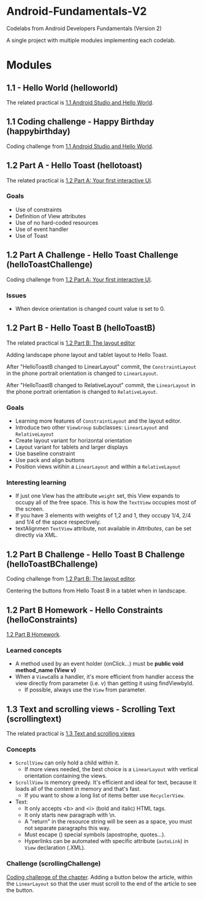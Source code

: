 # Android-Fundamentals-V2

Codelabs from Android Developers Fundamentals (Version 2)

A single project with multiple modules implementing each codelab.

# Modules

## 1.1 - Hello World (helloworld)

The related practical is [1.1 Android Studio and Hello World](https://codelabs.developers.google.com/codelabs/android-training-hello-world).

## 1.1 Coding challenge - Happy Birthday (happybirthday)

Coding challenge from [1.1 Android Studio and Hello World](https://codelabs.developers.google.com/codelabs/android-training-hello-world).

## 1.2 Part A - Hello Toast (hellotoast)

The related practical is [1.2 Part A: Your first interactive UI](https://codelabs.developers.google.com/codelabs/android-training-layout-editor-part-a).

### Goals
  - Use of constraints
  - Definition of View attributes
  - Use of no hard-coded resources
  - Use of event handler
  - Use of Toast
  
## 1.2 Part A Challenge - Hello Toast Challenge (helloToastChallenge)

Coding challenge from [1.2 Part A: Your first interactive UI](https://codelabs.developers.google.com/codelabs/android-training-layout-editor-part-a).

### Issues
  - When device orientation is changed count value is set to 0.
  
## 1.2 Part B - Hello Toast B (helloToastB)

The related practical is [1.2 Part B: The layout editor](https://codelabs.developers.google.com/codelabs/android-training-layout-editor-part-b)

Adding landscape phone layout and tablet layout to Hello Toast.

After "HelloToastB changed to LinearLayout" commit, the `ConstraintLayout` in the phone portrait orientation is changed to `LinearLayout`.

After "HelloToastB changed to RelativeLayout" commit, the `LinearLayout` in the phone portrait orientation is changed to `RelativeLayout`.

### Goals
  - Learning more features of `ConstraintLayout` and the layout editor.
  - Introduce two other `ViewGroup` subclasses: `LinearLayout` and `RelativeLayout`
  - Create layout variant for horizontal orientation
  - Layout variant for tablets and larger displays
  - Use baseline constraint
  - Use pack and align buttons
  - Position views witihin a `LinearLayout` and within a `RelativeLayout`
  
### Interesting learning
  - If just one View has the attribute `weight` set, this View expands to occupy all of the free space. This is how the `TextView` occupies most of the screen.
  - If you have 3 elements with weights of 1,2 and 1, they occupy 1/4, 2/4 and 1/4 of the space respectively.
  - textAlignmen `TextView` attribute, not available in *Attributes*, can be set directly via XML. 

## 1.2 Part B Challenge - Hello Toast B Challenge (helloToastBChallenge)

Coding challenge from [1.2 Part B: The layout editor](https://codelabs.developers.google.com/codelabs/android-training-layout-editor-part-b).
  
Centering the buttons from Hello Toast B in a tablet when in landscape.  

## 1.2 Part B Homework - Hello Constraints (helloConstraints)
[1.2 Part B Homework](https://codelabs.developers.google.com/codelabs/android-training-layout-editor-part-b/#9).

### Learned concepts
  - A method used by an event holder (onClick...) must be **public void method_name (View v)**
  - When a `View`calls a handler, it's more efficient from handler access the view directly from parameter (i.e. v) than getting it using findViewbyId.
    - If possible, always use the `View` from parameter.
  
## 1.3 Text and scrolling views - Scrolling Text (scrollingtext)
The related practical is [1.3 Text and scrolling views](https://codelabs.developers.google.com/codelabs/android-training-text-and-scrolling-views)
### Concepts
  - `ScrollView` can only hold a child within it.
    - If more views needed, the best choice is a `LinearLayout` with vertical orientation containing the views.
  - `ScrollView` is memory greedy. It's efficient and ideal for text, because it loads all of the content in memory and that's fast. 
    - If you want to show a long list of items better use `RecyclerView`. 
  - Text:
    - It only accepts \<b> and \<i> (bold and italic) HTML tags.
    - It only starts new paragraph with \n.
    - A "return" in the resource string will be seen as a space, you must not separate paragraphs this way.
    - Must escape (\) special symbols (apostrophe, quotes...).
    - Hyperlinks can be automated with specific attribute (`autoLink`) in `View` declaration (.XML).
    
### Challenge (scrollingChallenge)
[Coding challenge of the chapter](https://codelabs.developers.google.com/codelabs/android-training-text-and-scrolling-views/#6).
Adding a button below the article, within the `LinearLayout` so that the user must scroll to the end of the article to see the button.

    
